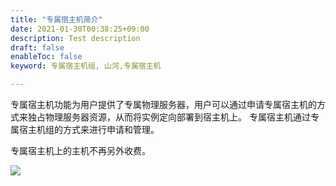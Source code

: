 ```yaml
---
title: "专属宿主机简介"
date: 2021-01-30T00:38:25+09:00
description: Test description
draft: false
enableToc: false
keyword: 专属宿主机组, 山河,专属宿主机

---
```




专属宿主机功能为用户提供了专属物理服务器，用户可以通过申请专属宿主机的方式来独占物理服务器资源，从而将实例定向部署到宿主机上。 专属宿主机通过专属宿主机组的方式来进行申请和管理。

专属宿主机上的主机不再另外收费。

<img src="../_images/dedicated_host_intro.png" style="zoom:100%;" />